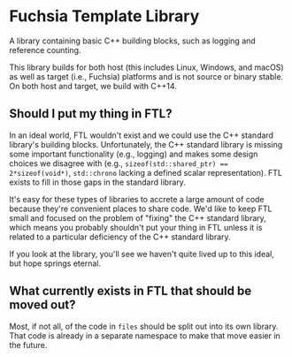 # Fuchsia Template Library

A library containing basic C++ building blocks, such as logging and
reference counting.

This library builds for both host (this includes Linux, Windows, and
macOS) as well as target (i.e., Fuchsia) platforms and is not source
or binary stable. On both host and target, we build with C++14.

## Should I put my thing in FTL?

In an ideal world, FTL wouldn't exist and we could use the C++ standard
library's building blocks. Unfortunately, the C++ standard library is missing
some important functionality (e.g., logging) and makes some design choices we
disagree with (e.g., `sizeof(std::shared_ptr) == 2*sizeof(void*)`,
`std::chrono` lacking a defined scalar representation). FTL exists to fill in
those gaps in the standard library.

It's easy for these types of libraries to accrete a large amount of code because
they're convenient places to share code. We'd like to keep FTL small and focused
on the problem of "fixing" the C++ standard library, which means you probably
shouldn't put your thing in FTL unless it is related to a particular deficiency
of the C++ standard library.

If you look at the library, you'll see we haven't quite lived up to this ideal,
but hope springs eternal.

## What currently exists in FTL that should be moved out?

Most, if not all, of the code in `files` should be split out into its own
library. That code is already in a separate namespace to make that move easier
in the future.
